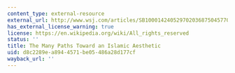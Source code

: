 ```yaml
---
content_type: external-resource
external_url: http://www.wsj.com/articles/SB10001424052970203687504577004111183717098
has_external_license_warning: true
license: https://en.wikipedia.org/wiki/All_rights_reserved
status: ''
title: The Many Paths Toward an Islamic Aesthetic
uid: d8c2289e-a894-4571-be05-486a28d177cf
wayback_url: ''
---
```

